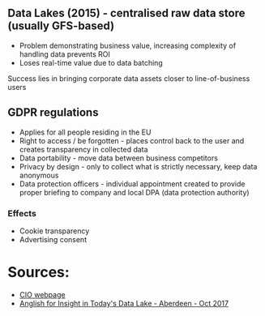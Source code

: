## Data Lakes (2015) - centralised raw data store (usually GFS-based)
+ Problem demonstrating business value, increasing complexity of handling data prevents ROI
+ Loses real-time value due to data batching



Success lies in bringing corporate data assets closer to line-of-business users




## GDPR regulations
+ Applies for all people residing in the EU
+ Right to access / be forgotten - places control back to the user and creates transparency in collected data
+ Data portability - move data between business competitors
+ Privacy by design - only to collect what is strictly necessary, keep data anonymous
+ Data protection officers - individual appointment created to provide proper briefing to company and local DPA (data protection authority)
 
### Effects 
+ Cookie transparency 
+ Advertising consent 

# Sources:
+ [CIO webpage](https://www.cio.com/)
+ [Anglish for Insight in Today's Data Lake - Aberdeen - Oct 2017](https://s3-ap-southeast-1.amazonaws.com/mktg-apac/Big+Data+Refresh+Q4+Campaign/Aberdeen+Research+-+Angling+for+Insights+in+Today's+Data+Lake.pdf)
